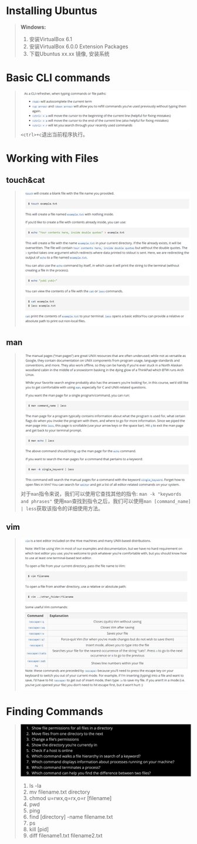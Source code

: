 # Installing Ubuntus
> **Windows:**
> 1. 安装VirtualBox 6.1
> 2. 安装VirtualBox 6.0.0 Extension Packages
> 3. 下载Ubuntus xx.xx 镜像, 安装系统



# Basic CLI commands
> ![image.png](Labs__CLI_Setup.assets/20231023_2304236729.png)
> `<ctrl>+c`退出当前程序执行。


# Working with Files
## touch&cat
> ![image.png](Labs__CLI_Setup.assets/20231023_2304241361.png)



## man
> ![image.png](Labs__CLI_Setup.assets/20231023_2304255375.png)
> 对于`man`指令来说，我们可以使用它查找其他的指令: `man -k "keywords and phrases"`
> 使用`man`查找到指令之后，我们可以使用`man [command_name] | less`获取该指令的详细使用方法。



## vim
> ![image.png](Labs__CLI_Setup.assets/20231023_2304261073.png)




# Finding Commands
> ![image.png](Labs__CLI_Setup.assets/20231023_2304273339.png)
> 1. ls -la
> 2. mv filename.txt directory
> 3. chmod u=rwx,q=rx,o=r [filename]
> 4. pwd
> 5. ping
> 6. find [directory] -name filename.txt
> 7. ps
> 8. kill [pid]
> 9. diff filename1.txt filename2.txt









